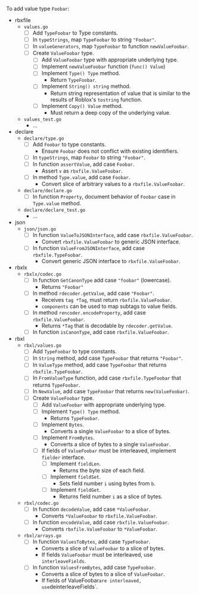 To add value type `Foobar`:

- rbxfile
	- `values.go`
		- [ ] Add `TypeFoobar` to Type constants.
		- [ ] In `typeStrings`, map `TypeFoobar` to string `"Foobar"`.
		- [ ] In `valueGenerators`, map `TypeFoobar` to function
		  `newValueFoobar`.
		- [ ] Create `ValueFoobar` type.
			- [ ] Add `ValueFoobar` type with appropriate underlying type.
			- [ ] Implement `newValueFoobar` function (`func() Value`)
			- [ ] Implement `Type() Type` method.
				- Return `TypeFoobar`.
			- [ ] Implement `String() string` method.
				- Return string representation of value that is similar to the
				  results of Roblox's `tostring` function.
			- [ ] Implement `Copy() Value` method.
				- Must return a deep copy of the underlying value.
	- `values_test.go`
		- ...
- declare
	- `declare/type.go`
		- [ ] Add `Foobar` to type constants.
			- Ensure `Foobar` does not conflict with existing identifiers.
		- [ ] In `typeStrings`, map `Foobar` to string `"Foobar"`.
		- [ ] In function `assertValue`, add case `Foobar`.
			- Assert `v` as `rbxfile.ValueFoobar`.
		- [ ] In method `Type.value`, add case `Foobar`.
			- Convert slice of arbitrary values to a `rbxfile.ValueFoobar`.
	- `declare/declare.go`
		- [ ] In function `Property`, document behavior of `Foobar` case in
		  `Type.value` method.
	- `declare/declare_test.go`
		- ...
- json
	- `json/json.go`
		- [ ] In function `ValueToJSONInterface`, add case
		  `rbxfile.ValueFoobar`.
			- Convert `rbxfile.ValueFoobar` to generic JSON interface.
		- [ ] In function `ValueFromJSONInterface`, add case
		  `rbxfile.TypeFoobar`.
			- Convert generic JSON interface to `rbxfile.ValueFoobar`.
- rbxlx
	- `rbxlx/codec.go`
		- [ ] In function `GetCanonType` add case `"foobar"` (lowercase).
			- Returns `"Foobar"`
		- [ ] In method `rdecoder.getValue`, add case `"Foobar"`.
			- Receives `tag *Tag`, must return `rbxfile.ValueFoobar`.
			- `components` can be used to map subtags to value fields.
		- [ ] In method `rencoder.encodeProperty`, add case
		  `rbxfile.ValueFoobar`.
		  	- Returns `*Tag` that is decodable by `rdecoder.getValue`.
		 - [ ] In function `isCanonType`, add case `rbxfile.ValueFoobar`.
- rbxl
	- `rbxl/values.go`
		- [ ] Add `TypeFoobar` to type constants.
		- [ ] In `String` method, add case `TypeFoobar` that returns `"Foobar"`.
		- [ ] In `ValueType` method, add case `TypeFoobar` that returns
		  `rbxfile.TypeFoobar`.
		- [ ] In `FromValueType` function, add case `rbxfile.TypeFoobar` that
		  returns `TypeFoobar`.
		- [ ] In `NewValue`, add case `TypeFoobar` that returns
		  `new(ValueFoobar)`.
		- [ ] Create `ValueFoobar` type.
			- [ ] Add `ValueFoobar` with appropriate underlying type.
			- [ ] Implement `Type() Type` method.
				- Returns `TypeFoobar`.
			- [ ] Implement `Bytes`.
				- Converts a single `ValueFoobar` to a slice of bytes.
			- [ ] Implement `FromBytes`.
				- Converts a slice of bytes to a single `ValueFoobar`.
			- [ ] If fields of `ValueFoobar` must be interleaved, implement
			  `fielder` interface.
				- [ ] Implement `fieldLen`.
					- Returns the byte size of each field.
				- [ ] Implement `fieldSet`.
					- Sets field number `i` using bytes from `b`.
				- [ ] Implement `fieldGet`.
					- Returns field number `i` as a slice of bytes.
	- `rbxl/codec.go`
		- [ ] In function `decodeValue`, add case `*ValueFoobar`.
			- Converts `*ValueFoobar` to `rbxfile.ValueFoobar`.
		- [ ] In function `encodeValue`, add case `rbxfile.ValueFoobar`.
			- Converts `rbxfile.ValueFoobar` to `*ValueFoobar`.
	- `rbxl/arrays.go`
		- [ ] In function `ValuesToBytes`, add case `TypeFoobar`.
			- Converts a slice of `ValueFoobar` to a slice of bytes.
			- If fields `ValueFoobar` must be interleaved, use
			  `interleaveFields`.
		- [ ] In function `ValuesFromBytes`, add case `TypeFoobar`.
			- Converts a slice of bytes to a slice of `ValueFoobar`.
			- If fields of ValueFoobar` are interleaved, use
			  `deinterleaveFields`.
